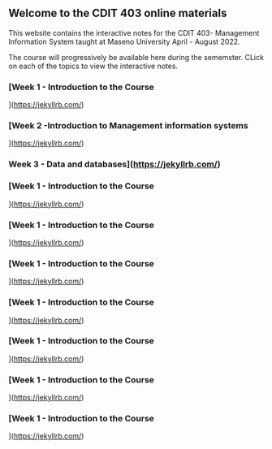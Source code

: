 ## Welcome to the CDIT 403 online materials

This website contains the interactive notes for the CDIT 403- Management Information System taught at Maseno University April - August 2022. 

The course will progressively be available here during the sememster. CLick on each of the topics to view the interactive notes. 

### [Week 1 - Introduction to the Course
](https://jekyllrb.com/)
### [Week 2 -Introduction to Management information systems
](https://jekyllrb.com/)
### Week 3 - Data and databases](https://jekyllrb.com/)
### [Week 1 - Introduction to the Course
](https://jekyllrb.com/)
### [Week 1 - Introduction to the Course
](https://jekyllrb.com/)
### [Week 1 - Introduction to the Course
](https://jekyllrb.com/)
### [Week 1 - Introduction to the Course
](https://jekyllrb.com/)
### [Week 1 - Introduction to the Course
](https://jekyllrb.com/)
### [Week 1 - Introduction to the Course
](https://jekyllrb.com/)
### [Week 1 - Introduction to the Course
](https://jekyllrb.com/)

